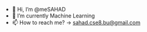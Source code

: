 - 👋 Hi, I’m @meSAHAD
- 🌱 I’m currently Machine Learning
- 📫 How to reach me? -> sahad.cse8.bu@gmail.com

<!---
meSAHAD/meSAHAD is a ✨ special ✨ repository because its `README.md` (this file) appears on your GitHub profile.
You can click the Preview link to take a look at your changes.
--->
